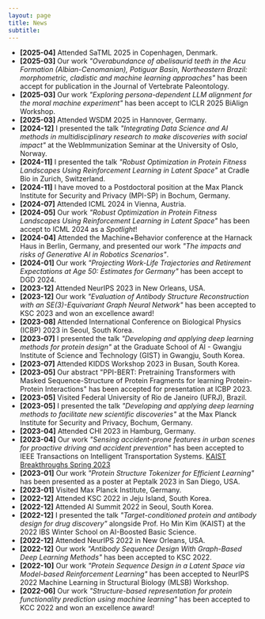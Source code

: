 ```yaml
---
layout: page
title: News
subtitle: 
---
```


* **[2025-04]** Attended SaTML 2025 in Copenhagen, Denmark.
* **[2025-03]** Our work *"Overabundance of abelisaurid teeth in the Acu Formation (Albian-Cenomanian), Potiguar Basin, Northeastern Brazil: morphometric, cladistic and machine learning approaches"* has been accept for publication in the Journal of Vertebrate Paleontology.
* **[2025-03]** Our work *"Exploring persona-dependent LLM alignment for the moral machine experiment"* has been accept to ICLR 2025 BiAlign Workshop.
* **[2025-03]** Attended WSDM 2025 in Hannover, Germany.
* **[2024-12]** I presented the talk *"Integrating Data Science and AI methods in multidisciplinary research to make discoveries with social impact"* at the WebImmunization Seminar at the University of Oslo, Norway.
* **[2024-11]** I presented the talk *"Robust Optimization in Protein Fitness Landscapes Using Reinforcement Learning in Latent Space"* at Cradle Bio in Zurich, Switzerland.
* **[2024-11]** I have moved to a Postdoctoral position at the Max Planck Institute for Security and Privacy (MPI-SP) in Bochum, Germany.
* **[2024-07]** Attended ICML 2024 in Vienna, Austria.
* **[2024-05]** Our work *"Robust Optimization in Protein Fitness Landscapes Using Reinforcement Learning in Latent Space"* has been accept to ICML 2024 as a *Spotlight*!
* **[2024-04]** Attended the Machine+Behavior conference at the Harnack Haus in Berlin, Germany, and presented our work *"The impacts and risks of Generative AI in Robotics Scenarios"*.
* **[2024-01]** Our work *"Projecting Work-Life Trajectories and Retirement Expectations at Age 50: Estimates for Germany"* has been accept to DGD 2024.
* **[2023-12]** Attended NeurIPS 2023 in New Orleans, USA.
* **[2023-12]** Our work *"Evaluation of Antibody Structure Reconstruction with an SE(3)-Equivariant Graph Neural Network"* has been accepted to KSC 2023 and won an excellence award!
* **[2023-08]** Attended International Conference on Biological Physics (ICBP) 2023 in Seoul, South Korea.
* **[2023-07]** I presented the talk *"Developing and applying deep learning methods for protein design"* at the Graduate School of AI - Gwangju Institute of Science and Technology (GIST) in Gwangju, South Korea.
* **[2023-07]** Attended KIDDS Workshop 2023 in Busan, South Korea.
* **[2023-05]** Our abstract "PPI-BERT: Pretraining Transformers with Masked Sequence-Structure of Protein Fragments for learning Protein-Protein Interactions" has been accepted for presentation at ICBP 2023.
* **[2023-05]** Visited Federal University of Rio de Janeiro (UFRJ), Brazil.
* **[2023-05]** I presented the talk *"Developing and applying deep learning methods to facilitate new scientific discoveries"* at the Max Planck Institute for Security and Privacy, Bochum, Germany.
* **[2023-04]** Attended CHI 2023 in Hamburg, Germany.
* **[2023-04]** Our work *"Sensing accident-prone features in urban scenes for proactive driving and accident prevention"* has been accepted to IEEE Transactions on Intelligent Transportation Systems. [KAIST Breakthroughs Spring 2023](https://breakthroughs.kaist.ac.kr/?post_no=2268)
* **[2023-01]** Our work *"Protein Structure Tokenizer for Efficient Learning"* has been presented as a poster at Peptalk 2023 in San Diego, USA.
* **[2023-01]** Visited Max Planck Institute, Germany.
* **[2022-12]** Attended KSC 2022 in Jeju Island, South Korea.
* **[2022-12]** Attended AI Summit 2022 in Seoul, South Korea.
* **[2022-12]** I presented the talk *"Target-conditioned protein and antibody design for drug discovery"* alongside Prof. Ho Min Kim (KAIST) at the 2022 IBS Winter School on AI-Boosted Basic Science.
* **[2022-12]** Attended NeurIPS 2022 in New Orleans, USA.
* **[2022-12]** Our work *"Antibody Sequence Design With Graph-Based Deep Learning Methods"* has been accepted to KSC 2022.
* **[2022-10]** Our work *"Protein Sequence Design in a Latent Space via Model-based Reinforcement Learning"* has been accepted to NeurIPS 2022 Machine Learning in Structural Biology (MLSB) Workshop.
* **[2022-06]** Our work *"Structure-based representation for protein functionality prediction using machine learning"* has been accepted to KCC 2022 and won an excellence award!